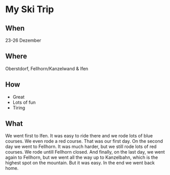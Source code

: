 # My Ski Trip

## When
23-26 Dezember 

## Where
Oberstdorf, Fellhorn/Kanzelwand & Ifen

## How
* Great
* Lots of fun
* Tiring

## What
We went first to Ifen. It was easy to ride there and we rode lots of blue courses. We even rode a red course. That was our first day. On the second day we went to Fellhorn. It was much harder, but we still rode lots of red courses. We rode untill Fellhorn closed. And finally, on the last day, we went again to Fellhorn, but we went all the way up to Kanzelbahn, which is the highest spot on the mountain. But it was easy. In the end we went back home.
